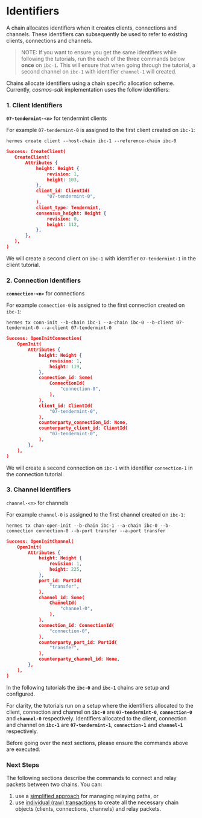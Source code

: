 # Identifiers


A chain allocates identifiers when it creates clients, connections and channels. These identifiers can subsequently be used to refer to existing clients, connections and channels.

> NOTE: If you want to ensure you get the same identifiers while following the tutorials, run the each of the three commands below __once__ on `ibc-1`. This will ensure that when going through the tutorial, a second channel on `ibc-1` with identifier `channel-1` will created.

Chains allocate identifiers using a chain specific allocation scheme. Currently, *cosmos-sdk* implementation uses the follow identifiers:

### 1. Client Identifiers

__`07-tendermint-<n>`__ for tendermint clients

For example `07-tendermint-0` is assigned to the first client created on `ibc-1`:

 ```shell
hermes create client --host-chain ibc-1 --reference-chain ibc-0
 ```

 ```json
Success: CreateClient(
    CreateClient(
        Attributes {
            height: Height {
                revision: 1,
                height: 103,
            },
            client_id: ClientId(
                "07-tendermint-0",
            ),
            client_type: Tendermint,
            consensus_height: Height {
                revision: 0,
                height: 112,
            },
        },
    ),
)
 ```

We will create a second client on `ibc-1` with identifier `07-tendermint-1` in the client tutorial.

### 2. Connection Identifiers

__`connection-<n>`__ for connections

For example `connection-0` is assigned to the first connection created on `ibc-1`:

```shell
hermes tx conn-init --b-chain ibc-1 --a-chain ibc-0 --b-client 07-tendermint-0 --a-client 07-tendermint-0
```

```json
Success: OpenInitConnection(
    OpenInit(
        Attributes {
            height: Height {
                revision: 1,
                height: 119,
            },
            connection_id: Some(
                ConnectionId(
                    "connection-0",
                ),
            ),
            client_id: ClientId(
                "07-tendermint-0",
            ),
            counterparty_connection_id: None,
            counterparty_client_id: ClientId(
                "07-tendermint-0",
            ),
        },
    ),
)
```
We will create a second connection on `ibc-1` with identifier `connection-1` in the connection tutorial.

### 3. Channel Identifiers

`channel-<n>` for channels

For example `channel-0` is assigned to the first channel created on `ibc-1`:

```shell
hermes tx chan-open-init --b-chain ibc-1 --a-chain ibc-0 --b-connection connection-0 --b-port transfer --a-port transfer
```

```json
Success: OpenInitChannel(
    OpenInit(
        Attributes {
            height: Height {
                revision: 1,
                height: 225,
            },
            port_id: PortId(
                "transfer",
            ),
            channel_id: Some(
                ChannelId(
                    "channel-0",
                ),
            ),
            connection_id: ConnectionId(
                "connection-0",
            ),
            counterparty_port_id: PortId(
                "transfer",
            ),
            counterparty_channel_id: None,
        },
    ),
)
```

In the following tutorials the __`ibc-0`__ and __`ibc-1`__ chains are setup and configured. 

For clarity, the tutorials run on a setup where the identifiers allocated to the client, connection and channel on __`ibc-0`__ are __`07-tendermint-0`__, __`connection-0`__ and __`channel-0`__ respectively. Identifiers allocated to the client, connection and channel on __`ibc-1`__ are __`07-tendermint-1`__, __`connection-1`__ and __`channel-1`__ respectively.

Before going over the next sections, please ensure the commands above are executed.

### Next Steps

The following sections describe the commands to connect and relay packets between two chains. You can:

1. use a [simplified approach](./relay-paths/index.md) for managing relaying paths, or
2. use [individual (raw) transactions](./tx/index.md) to create
   all the necessary chain objects (clients, connections, channels) and relay packets.

